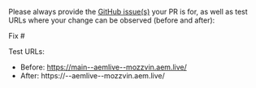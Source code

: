 Please always provide the [GitHub issue(s)](../issues) your PR is for, as well as test URLs where your change can be observed (before and after):

Fix #<gh-issue-id>

Test URLs:
- Before: https://main--aemlive--mozzvin.aem.live/
- After: https://<branch>--aemlive--mozzvin.aem.live/
